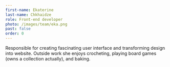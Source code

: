 ```yaml
---
first-name: Ekaterine
last-name: Chkhaidze
role: Front-end developer
photo: /images/team/eka.png
past: false
order: 0
---
```

Responsible for creating fascinating user interface and transforming design into website. Outside work she enjoys crocheting, playing board games (owns a collection actually), and baking.